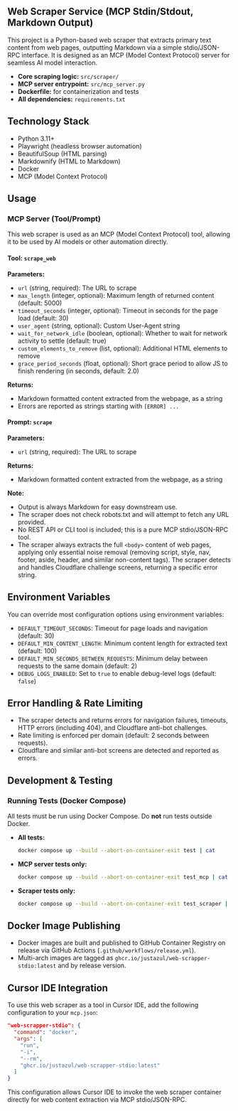 ## Web Scraper Service (MCP Stdin/Stdout, Markdown Output)

This project is a Python-based web scraper that extracts primary text content from web pages, outputting Markdown via a simple stdio/JSON-RPC interface. It is designed as an MCP (Model Context Protocol) server for seamless AI model interaction.

- **Core scraping logic:** `src/scraper/`
- **MCP server entrypoint:** `src/mcp_server.py`
- **Dockerfile:** for containerization and tests
- **All dependencies:** `requirements.txt`

## Technology Stack
- Python 3.11+
- Playwright (headless browser automation)
- BeautifulSoup (HTML parsing)
- Markdownify (HTML to Markdown)
- Docker
- MCP (Model Context Protocol)

## Usage

### MCP Server (Tool/Prompt)

This web scraper is used as an MCP (Model Context Protocol) tool, allowing it to be used by AI models or other automation directly.

#### Tool: `scrape_web`

**Parameters:**
- `url` (string, required): The URL to scrape
- `max_length` (integer, optional): Maximum length of returned content (default: 5000)
- `timeout_seconds` (integer, optional): Timeout in seconds for the page load (default: 30)
- `user_agent` (string, optional): Custom User-Agent string
- `wait_for_network_idle` (boolean, optional): Whether to wait for network activity to settle (default: true)
- `custom_elements_to_remove` (list, optional): Additional HTML elements to remove
- `grace_period_seconds` (float, optional): Short grace period to allow JS to finish rendering (in seconds, default: 2.0)

**Returns:**
- Markdown formatted content extracted from the webpage, as a string
- Errors are reported as strings starting with `[ERROR] ...`

#### Prompt: `scrape`

**Parameters:**
- `url` (string, required): The URL to scrape

**Returns:**
- Markdown formatted content extracted from the webpage, as a string

**Note:**
- Output is always Markdown for easy downstream use.
- The scraper does not check robots.txt and will attempt to fetch any URL provided.
- No REST API or CLI tool is included; this is a pure MCP stdio/JSON-RPC tool.
- The scraper always extracts the full `<body>` content of web pages, applying only essential noise removal (removing script, style, nav, footer, aside, header, and similar non-content tags). The scraper detects and handles Cloudflare challenge screens, returning a specific error string.

## Environment Variables

You can override most configuration options using environment variables:

- `DEFAULT_TIMEOUT_SECONDS`: Timeout for page loads and navigation (default: 30)
- `DEFAULT_MIN_CONTENT_LENGTH`: Minimum content length for extracted text (default: 100)
- `DEFAULT_MIN_SECONDS_BETWEEN_REQUESTS`: Minimum delay between requests to the same domain (default: 2)
- `DEBUG_LOGS_ENABLED`: Set to `true` to enable debug-level logs (default: `false`)

## Error Handling & Rate Limiting

- The scraper detects and returns errors for navigation failures, timeouts, HTTP errors (including 404), and Cloudflare anti-bot challenges.
- Rate limiting is enforced per domain (default: 2 seconds between requests).
- Cloudflare and similar anti-bot screens are detected and reported as errors.

## Development & Testing

### Running Tests (Docker Compose)

All tests must be run using Docker Compose. Do **not** run tests outside Docker.

- **All tests:**
  ```sh
  docker compose up --build --abort-on-container-exit test | cat
  ```
- **MCP server tests only:**
  ```sh
  docker compose up --build --abort-on-container-exit test_mcp | cat
  ```
- **Scraper tests only:**
  ```sh
  docker compose up --build --abort-on-container-exit test_scraper | cat
  ```

## Docker Image Publishing

- Docker images are built and published to GitHub Container Registry on release via GitHub Actions (`.github/workflows/release.yml`).
- Multi-arch images are tagged as `ghcr.io/justazul/web-scrapper-stdio:latest` and by release version.

## Cursor IDE Integration

To use this web scraper as a tool in Cursor IDE, add the following configuration to your `mcp.json`:

```json
"web-scrapper-stdio": {
  "command": "docker",
  "args": [
    "run",
    "-i",
    "--rm",
    "ghcr.io/justazul/web-scrapper-stdio:latest"
  ]
}
```

This configuration allows Cursor IDE to invoke the web scraper container directly for web content extraction via MCP stdio/JSON-RPC.
